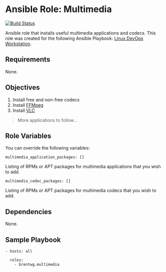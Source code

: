 # Ansible Role: Multimedia
[![Build Status](https://travis-ci.org/brentwg/ansible-role-multimedia.svg?branch=master)](https://travis-ci.org/brentwg/aansible-role-multimedia)

Ansible role that installs useful multimedia applications and codecs. This role was created for the following Ansible Playbook: [Linux DevOps Workstation](https://github.com/brentwg/ansible-linux-workstation).

## Requirements  

None.  

## Objectives
1. Install free and non-free codecs
1. Install [FFMpeg](https://www.ffmpeg.org/)
1. Install [VLC](https://www.videolan.org/vlc/index.html)  

> More applications to follow...

## Role Variables  
You can override the following variables:
```
multimedia_application_packages: []
```
Listing of RPMs or APT packages for multimedia applications that you wish to add.
```
multimedia_codec_packages: []
```
Listing of RPMs or APT packages for multimedia codecs that you wish to add.

## Dependencies

None.

## Sample Playbook
```
- hosts: all
  
  roles:
    - brentwg.multimedia
```
